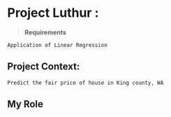 # Project Luthur : 
> **Requirements**  
   
    Application of Linear Regression


## Project Context: 
    Predict the fair price of house in King county, WA
 

## My Role



